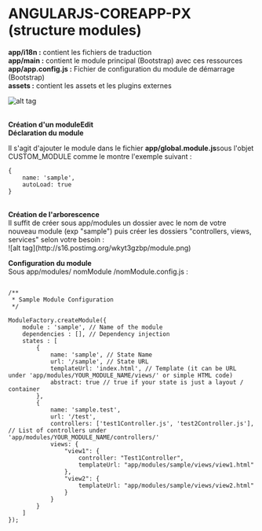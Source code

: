 # ANGULARJS-COREAPP-PX (structure modules)

<strong>app/i18n :</strong> contient les fichiers de traduction <br />
<strong>app/main :</strong> contient le module principal (Bootstrap) avec ces ressources <br />
<strong>app/app.config.js :</strong> Fichier de configuration du module de démarrage (Bootstrap) <br />
<strong>assets :</strong> contient les assets et les plugins externes <br />

![alt tag](http://s22.postimg.org/8hgtavgy9/structure.png) <br><br>

<strong>Création d'un moduleEdit</strong><br>
<strong>Déclaration du module</strong><br>

Il s'agit d'ajouter le module dans le fichier <strong>app/global.module.js</strong>sous l'objet CUSTOM_MODULE comme le montre l'exemple suivant : <br>

    {
        name: 'sample',
        autoLoad: true
    }

<br>
<strong>Création de l'arborescence</strong> <br>
Il suffit de créer sous app/modules un dossier avec le nom de votre nouveau module (exp "sample") puis créer les dossiers "controllers, views, services" selon votre besoin :<br>
![alt tag](http://s16.postimg.org/wkyt3gzbp/module.png) <br>

<strong>Configuration du module</strong><br>
Sous app/modules/ nomModule /nomModule.config.js : <br>
```

/**
 * Sample Module Configuration
 */

ModuleFactory.createModule({
    module : 'sample', // Name of the module
    dependencies : [], // Dependency injection
    states : [
        {
            name: 'sample', // State Name
            url: '/sample', // State URL
            templateUrl: 'index.html', // Template (it can be URL under 'app/modules/YOUR_MODULE_NAME/views/' or simple HTML code)
            abstract: true // true if your state is just a layout / container
        },
        {
            name: 'sample.test',
            url: '/test',
            controllers: ['test1Controller.js', 'test2Controller.js'], // List of controllers under 'app/modules/YOUR_MODULE_NAME/controllers/'
            views: {
                "view1": {
                    controller: "Test1Controller",
                    templateUrl: "app/modules/sample/views/view1.html" 
                },
                "view2": {
                    templateUrl: "app/modules/sample/views/view2.html" 
                }
            }
        }
    ]
});

```
